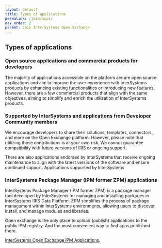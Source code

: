 ```yaml
---
layout: default
title: Types of applications
permalink: /join/apps/
nav_order: 2
parent: Join InterSystems Open Exchange
---
```


## Types of applications

### Open source applications and commercial products for developers

The majority of applications accessible on the platform are are open source applications and aim to improve the user experience with InterSystems products by enhancing existing functionalities or introducing new features. However, there are a few commercial products that align with the same objectives, aiming to simplify and enrich the utilization of InterSystems products.

### Supported by InterSystems and applications from Developer Community members

We encourage developers to share their solutions, templates, connectors, and more on the Open Exchange platform. However, please note that utilizing these contributions is at your own risk. We cannot guarantee compatibility with future versions of IRIS or ongoing support.

There are also applications endorsed by InterSystems that receive ongoing maintenance to align with the latest versions of the software and ensure continued support.
Applications supported by InterSystems

### InterSystems Package Manager (IPM former ZPM) applications

InterSystems Package Manager (IPM former ZPM) is a package manager tool developed by InterSystems for managing and installing packages in InterSystems IRIS Data Platform. ZPM simplifies the process of package management within InterSystems environments, allowing users to discover, install, and manage modules and libraries.

Open exchange is the only place to upload (publish) applications to the public IPM registry. And the most convenient way to find apps published there.

[InterSystems Open Exchange IPM Applications](https://openexchange.intersystems.com/?zpm=1&sort=d.desc&isPublished=1&isDraft=0&isWaiting=1).
